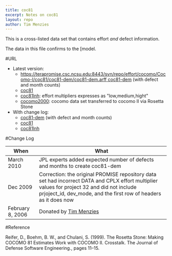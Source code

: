```yaml
---
title: coc81
excerpt: Notes on coc81
layout: repo
author: Tim Menzies
---
```



This is a cross-listed data set that contains effort _and_ defect information.

The data in this file confirms to the [model.

#URL

  * Latest version: 
    * [https://terapromise.csc.ncsu.edu:8443/svn/repo/effort/cocomo/Cocomo-I/coc81/coc81-dem/coc81-dem.arff coc81-dem](cocomo81]) (with defect and month counts) 
    * [coc81](https://terapromise.csc.ncsu.edu:8443/svn/repo/effort/cocomo/Cocomo-I/coc81/coc81.arff)
    * [coc81lnh](https://terapromise.csc.ncsu.edu:8443/svn/repo/effort/cocomo/Cocomo-I/coc81/coc81lnh.arff): effort multipliers expresses as "low,medium,hight"
    * [cocomo2000](https://terapromise.csc.ncsu.edu:8443/svn/repo/effort/cocomo/Cocomo-I/coc81/coc2000.csv): cocomo data set transferred to cocomo II via Rosetta Stone
  * With change log:
    * [coc81-dem](https://terapromise.csc.ncsu.edu:8443/svn/repo/effort/cocomo/Cocomo-I/coc81/coc81-dem) (with defect and month counts)
    * [coc81](https://terapromise.csc.ncsu.edu:8443/svn/repo/effort/cocomo/Cocomo-I/coc81/coc81)
    * [coc81lnh](https://terapromise.csc.ncsu.edu:8443/svn/repo/effort/cocomo/Cocomo-I/coc81/coc81)

#Change Log

When | What---- | ----
March  2010 | JPL experts added expected number of defects and months to create coc81-dem
Dec 2009 | Correction: the original PROMISE repository data set had incorrect DATA and CPLX effort multiplier  values for project 32 and did not include prjoject_id, dev_mode, and the first row of headers as it does now 
February 8, 2006 | Donated by [Tim Menzies](TimMenzies)

#Reference

Reifer, D., Boehm, B. W., and Chulani, S. (1999). The Rosetta Stone: Making COCOMO 81 Estimates Work with COCOMO II. Crosstalk. The Journal of Defense Software Engineering., pages 11–15.